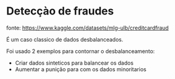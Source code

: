# Detecçào de fraudes

fonte: https://www.kaggle.com/datasets/mlg-ulb/creditcardfraud

É um caso classico de dados desbalanceados.

Foi usado 2 exemplos para contornar o desbalanceamento:

- Criar dados sinteticos para balancear os dados
- Aumentar a punição para com os dados minoritarios